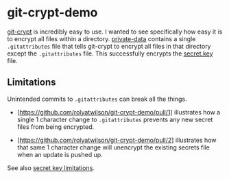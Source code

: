 # git-crypt-demo
[git-crypt](https://github.com/AGWA/git-crypt) is incredibly easy to use.
I wanted to see specifically how easy it is to encrypt all files within a directory.
[private-data](private-data) contains a single `.gitattributes` file that tells git-crypt to encrypt all files in that directory except the `.gitattributes` file.
This successfully encrypts the [secret.key](https://github.com/rolyatwilson/git-crypt-demo/blob/master/private-data/secret.key) file.

## Limitations
Unintended commits to `.gitattributes` can break all the things.

- [https://github.com/rolyatwilson/git-crypt-demo/pull/1] illustrates how a single 1 character change to `.gitattributes` prevents any new secret files from being encrypted.

- [https://github.com/rolyatwilson/git-crypt-demo/pull/2] illustrates how that same 1 character change will unencrypt the existing secrets file when an update is pushed up.

See also [secret key limitations](secrets/README.md#limitations).